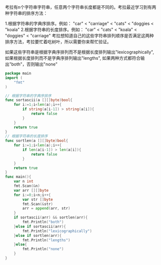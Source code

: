 考拉有n个字符串字符串，任意两个字符串长度都是不同的。考拉最近学习到有两种字符串的排序方法： 

1.根据字符串的字典序排序。例如：
"car" < "carriage" < "cats" < "doggies < "koala"
2.根据字符串的长度排序。例如：
"car" < "cats" < "koala" < "doggies" < "carriage"
考拉想知道自己的这些字符串排列顺序是否满足这两种排序方法，考拉要忙着吃树叶，所以需要你来帮忙验证。 

如果这些字符串是根据字典序排列而不是根据长度排列输出"lexicographically",
如果根据长度排列而不是字典序排列输出"lengths",
如果两种方式都符合输出"both"，否则输出"none" 

```go
package main
import (
    "fmt"
)

// 根据字符串的字典序排序
func sortascii(a [][]byte)bool{
    for i:=1;i<len(a);i++{
        if string(a[i-1]) > string(a[i]){
            return false
        }
    }
    return true
}
// 根据字符串的长度排序
func sortlen(a [][]byte)bool{
    for i:=1;i<len(a);i++{
        if len(a[i-1]) > len(a[i]){
            return false
        }
    }
    return true
}
func main(){
    var n int
    fmt.Scan(&n)
    var arr [][]byte
    for i:=0;i<n;i++{
        var str []byte
        fmt.Scan(&str)
        arr = append(arr, str)
    }
    if sortascii(arr) && sortlen(arr){
        fmt.Println("both")
    }else if sortascii(arr){
        fmt.Println("lexicographically")
    }else if sortlen(arr){
        fmt.Println("lengths")
    }else{
        fmt.Println("none")
    }
}
```

